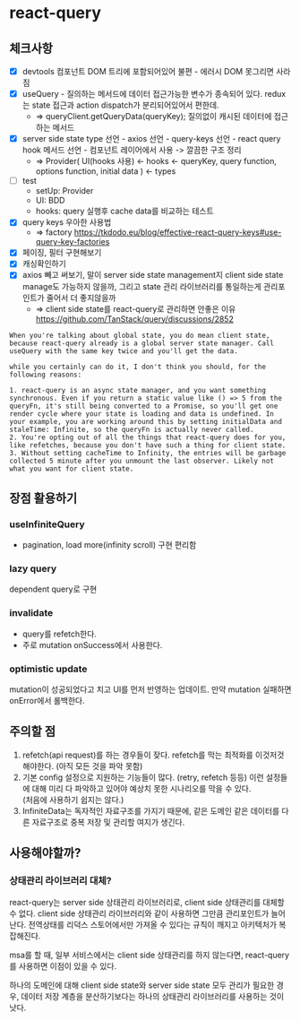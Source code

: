 # react-query

## 체크사항

- [x] devtools 컴포넌트 DOM 트리에 포함되어있어 불편 - 에러시 DOM 못그리면 사라짐
- [x] useQuery - 질의하는 메서드에 데이터 접근가능한 변수가 종속되어 있다. redux는 state 접근과 action dispatch가 분리되어있어서 편한데.
  - => queryClient.getQueryData(queryKey); 질의없이 캐시된 데이터에 접근하는 메서드
- [x] server side state type 선언 - axios 선언 - query-keys 선언 - react query hook 메서드 선언 - 컴포넌트 레이어에서 사용 -> 깔끔한 구조 정리
  - => Provider( UI(hooks 사용) <- hooks <- queryKey, query function, options function, initial data ) <- types
- [ ] test
  - setUp: Provider
  - UI: BDD
  - hooks: query 실행후 cache data를 비교하는 테스트
- [x] query keys 우아한 사용법
  - => factory https://tkdodo.eu/blog/effective-react-query-keys#use-query-key-factories
- [x] 페이징, 필터 구현해보기
- [x] 캐싱확인하기
- [x] axios 빼고 써보기, 말이 server side state management지 client side state manage도 가능하지 않을까, 그리고 state 관리 라이브러리를 통일하는게 관리포인트가 줄어서 더 좋지않을까
  - => client side state를 react-query로 관리하면 안좋은 이유 https://github.com/TanStack/query/discussions/2852

```
When you're talking about global state, you do mean client state, because react-query already is a global server state manager. Call useQuery with the same key twice and you'll get the data.

while you certainly can do it, I don't think you should, for the following reasons:

1. react-query is an async state manager, and you want something synchronous. Even if you return a static value like () => 5 from the queryFn, it's still being converted to a Promise, so you'll get one render cycle where your state is loading and data is undefined. In your example, you are working around this by setting initialData and staleTime: Infinite, so the queryFn is actually never called.
2. You're opting out of all the things that react-query does for you, like refetches, because you don't have such a thing for client state.
3. Without setting cacheTime to Infinity, the entries will be garbage collected 5 minute after you unmount the last observer. Likely not what you want for client state.
```

## 장점 활용하기

### useInfiniteQuery

- pagination, load more(infinity scroll) 구현 편리함

### lazy query

dependent query로 구현

### invalidate

- query를 refetch한다.
- 주로 mutation onSuccess에서 사용한다.

### optimistic update

mutation이 성공되었다고 치고 UI를 먼저 반영하는 업데이트. 만약 mutation 실패하면 onError에서 롤백한다.

## 주의할 점

1. refetch(api request)를 하는 경우들이 잦다. refetch를 막는 최적화를 이것저것 해야한다. (아직 모든 것을 파악 못함)
2. 기본 config 설정으로 지원하는 기능들이 많다. (retry, refetch 등등) 이런 설정들에 대해 미리 다 파악하고 있어야 예상치 못한 시나리오를 막을 수 있다. <br />
   (처음에 사용하기 쉽지는 않다.)
3. InfiniteData는 독자적인 자료구조를 가지기 때문에, 같은 도메인 같은 데이터를 다른 자료구조로 중복 저장 및 관리할 여지가 생긴다.

## 사용해야할까?

### 상태관리 라이브러리 대체?

react-query는 server side 상태관리 라이브러리로, client side 상태관리를 대체할 수 없다. client side 상태관리 라이브러리와 같이 사용하면 그만큼 관리포인트가 늘어난다. 전역상태를 리덕스 스토어에서만 가져올 수 있다는 규칙이 깨지고 아키텍처가 복잡해진다.

msa를 할 때, 일부 서비스에서는 client side 상태관리를 하지 않는다면, react-query를 사용하면 이점이 있을 수 있다.

하나의 도메인에 대해 client side state와 server side state 모두 관리가 필요한 경우, 데이터 저장 계층을 분산하기보다는 하나의 상태관리 라이브러리를 사용하는 것이 낫다.
